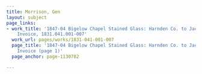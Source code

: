 ```yaml
---
title: Morrison, Gen
layout: subject
page_links:
- work_title: '1847-04 Bigelow Chapel Stained Glass: Harnden Co. to Jacob Bigelow_Shipping
    Invoice, 1831.041.001-007'
  work_url: pages/works/1831-041-001-007
  page_title: '1847-04 Bigelow Chapel Stained Glass: Harnden Co. to Jacob Bigelow_Shipping
    Invoice (page 1)'
  page_anchor: page-1130782

---
```

